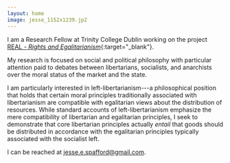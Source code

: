 ```yaml
---
layout: home
image: jesse_1152x1239.jp2
---
```


I am a Research Fellow at Trinity College Dublin working on the project [REAL - _Rights and Egalitarianism_](https://www.realresearch.eu/){:target="_blank"}. 

My research is focused on social and political philosophy with particular attention paid to debates between libertarians, socialists, and anarchists over the moral status of the market and the state.

I am particularly interested in left-libertarianism---a philosophical position that holds that certain moral principles traditionally associated with libertarianism are compatible with egalitarian views about the distribution of resources. While standard accounts of left-libertarianism emphasize the mere compatibility of libertarian and egalitarian principles, I seek to demonstrate that core libertarian principles actually _entail_ that goods should be distributed in accordance with the egalitarian principles typically associated with the socialist left.

I can be reached at jesse.e.spafford@gmail.com.
